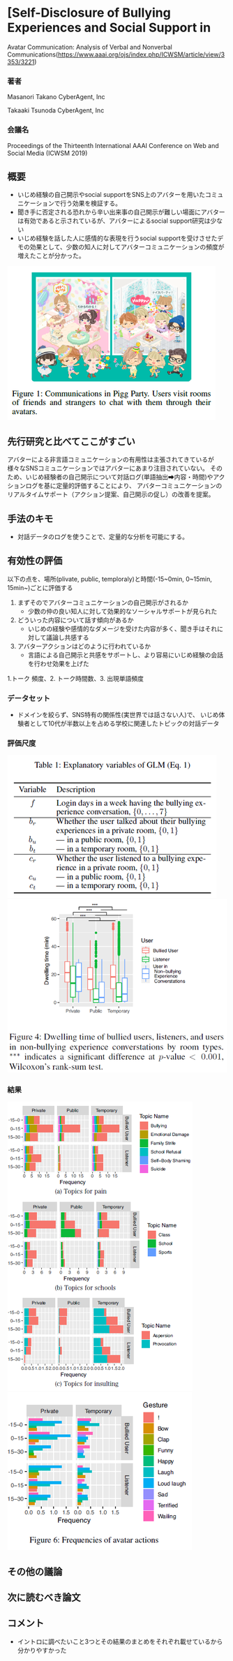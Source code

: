# [Self-Disclosure of Bullying Experiences and Social Support in
Avatar Communication: Analysis of Verbal and Nonverbal Communications(https://www.aaai.org/ojs/index.php/ICWSM/article/view/3353/3221)

### 著者
Masanori Takano
CyberAgent, Inc

Takaaki Tsunoda
CyberAgent, Inc

### 会議名
Proceedings of the Thirteenth International AAAI Conference on Web and Social Media (ICWSM 2019)
## 概要
* いじめ経験の自己開示やsocial supportをSNS上のアバターを用いたコミュニケーションで行う効果を検証する。
* 聞き手に否定される恐れから辛い出来事の自己開示が難しい場面にアバターは有効であると示されているが、アバターによるsocial support研究は少ない
* いじめ経験を話した人に感情的な表現を行うsocial supportを受けさせたデモの効果として、少数の知人に対してアバターコミュニケーションの頻度が増えたことが分かった。

![picture1](https://github.com/AsaiSara/Scholar/blob/master/picture/Self-disclsure_of_bullying_support_abater_picture1.png)

## 先行研究と比べてここがすごい
アバターによる非言語コミュニケーションの有用性は主張されてきているが
様々なSNSコミュニケーションではアバターにあまり注目されていない。
そのため、いじめ経験者の自己開示について対話ログ(単語抽出➡内容・時間)やアクションログを基に定量的評価することにより、
アバターコミュニケーションのリアルタイムサポート（アクション提案、自己開示の促し）の改善を提案。


## 手法のキモ
* 対話データのログを使うことで、定量的な分析を可能にする。

## 有効性の評価
以下の点を、場所(plivate, public, temploraly)と時間(-15~0min, 0~15min, 15min~)ごとに評価する
1. まずそのでアバターコミュニケーションの自己開示がされるか
   * 少数の仲の良い知人に対して効果的なソーシャルサポートが見られた 
2. どういった内容について話す傾向があるか
   * いじめの経験や感情的なダメージを受けた内容が多く、聞き手はそれに対して議論し共感する
3. アバターアクションはどのように行われているか
   * 言語による自己開示と共感をサポートし、より容易にいじめ経験の会話を行わせ効果を上げた
   

1.トーク 頻度、2. トーク時間数、3. 出現単語頻度

### データセット
* ドメインを絞らず、SNS特有の関係性(実世界では話さない人)で、
いじめ体験者として10代が半数以上を占める学校に関連したトピックの対話データ

### 評価尺度
![setup](https://github.com/AsaiSara/Scholar/blob/master/picture/Self-disclsure_of_bullying_support_abater_GLM.png)
![eval1](https://github.com/AsaiSara/Scholar/blob/master/picture/Self-disclsure_of_bullying_support_abater_eval1.png)

### 結果
![eval2](https://github.com/AsaiSara/Scholar/blob/master/picture/Self-disclsure_of_bullying_support_abater_eval2.png)
![eval3](https://github.com/AsaiSara/Scholar/blob/master/picture/Self-disclsure_of_bullying_support_abater_eval3.png)

## その他の議論

## 次に読むべき論文

## コメント
* イントロに調べたいこと3つとその結果のまとめをそれぞれ載せているから分かりやすかった
